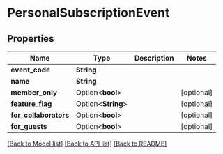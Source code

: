 # PersonalSubscriptionEvent

## Properties

Name | Type | Description | Notes
------------ | ------------- | ------------- | -------------
**event_code** | **String** |  | 
**name** | **String** |  | 
**member_only** | Option<**bool**> |  | [optional]
**feature_flag** | Option<**String**> |  | [optional]
**for_collaborators** | Option<**bool**> |  | [optional]
**for_guests** | Option<**bool**> |  | [optional]

[[Back to Model list]](../README.md#documentation-for-models) [[Back to API list]](../README.md#documentation-for-api-endpoints) [[Back to README]](../README.md)


